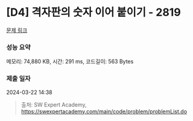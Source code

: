 # [D4] 격자판의 숫자 이어 붙이기 - 2819 

[문제 링크](https://swexpertacademy.com/main/code/problem/problemDetail.do?contestProbId=AV7I5fgqEogDFAXB) 

### 성능 요약

메모리: 74,880 KB, 시간: 291 ms, 코드길이: 563 Bytes

### 제출 일자

2024-03-22 14:38



> 출처: SW Expert Academy, https://swexpertacademy.com/main/code/problem/problemList.do